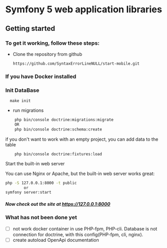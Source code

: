 # Symfony 5 web application **libraries**

## Getting started

### To get it working, follow these steps:

- Clone the repository from github
    ```git
    https://github.com/SyntaxErrorLineNULL/start-mobile.git
  ```

### If you have Docker installed
### Init DataBase
````
  make init
````

+ run migrations

````bash
    php bin/console doctrine:migrations:migrate
    OR
    php bin/console doctrine:schema:create
````
    
if you don't want to work with an empty project, you can add data to the table

````
    php bin/console doctrine:fixtures:load
````

Start the built-in web server

You can use Nginx or Apache, but the built-in web server works great:
````bash
php -S 127.0.0.1:8000 -t public
        or
symfony server:start
````

##### Now check out the site at https://127.0.0.1:8000

### What has not been done yet
- [ ] not work docker container in use PHP-fpm, PHP-cli. Database is not connection for doctrine, with this config(PHP-fpm, cli, nginx).
- [ ] create autoload OpenApi documentation
